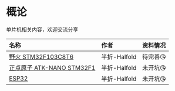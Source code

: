 # 概论

单片机相关内容，欢迎交流分享

|名称|作者|资料情况|
|:--|:--|:--|
|[野火 STM32F103C8T6](./野火_STM32F103C8T6/index.md)|半折-Halfold|待完善😘|
|[正点原子 ATK-NANO STM32F1](./正点原子_ATK-NANO_STM32F1/index.md)|半折-Halfold|未开坑😘|
|[ESP32](./ESP32/index.md)|半折-Halfold|未开坑😘|

<style>
.md-typeset table:not([class]) th {
    min-width: 1em;
}
</style>

